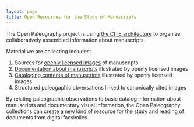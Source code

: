 ```yaml
---
layout: page
title: Open Resources for the Study of Manuscripts
---
```


The Open Paleography project is using [the CITE architecture](http://cite-architecture.github.io/) to organize collaboratively assembled information about manuscripts.  

Material we are collecting includes:



1. Sources for [openly licensed images](http://openpaleography.github.io/img_sources/) of manuscripts
2. [Documentation about manuscripts](http://openpaleography.github.io/mss/) illustrated by openly licensed images
3. [Cataloging contents of manuscripts](http://openpaleography.github.io/msscatalog) illustrated by openly licensed images
4. Structured paleogaphic obversations linked to canonically cited images


By relating paleographic observations to basic catalog information about manuscripts and documentary visual information, the Open Paleography collections can create a new kind of resource for the study and reading of documents from digital facsimiles.



